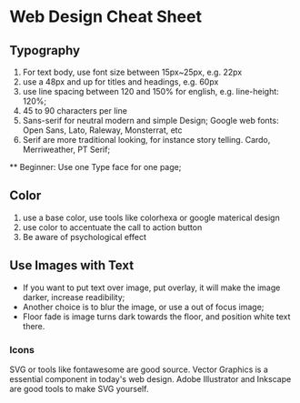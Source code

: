 # Web Design Cheat Sheet

## Typography
1. For text body, use font size between 15px~25px, e.g. 22px
2. use a 48px and up for titles and headings, e.g. 60px
3. use line spacing between 120 and 150% for english, e.g. line-height: 120%;
4. 45 to 90 characters per line
5. Sans-serif for neutral modern and simple Design; Google web fonts: Open Sans, Lato, Raleway, Monsterrat, etc
6. Serif are more traditional looking, for instance story telling. Cardo, Merriweather, PT Serif;


** Beginner: Use one Type face for one page;

## Color
1. use a base color, use tools like colorhexa or google materical design
2. use color to accentuate the call to action button
3. Be aware of psychological effect

## Use Images with Text
- If you want to put text over image, put overlay, it will make the image darker, increase readibility;
- Another choice is to blur the image, or use a out of focus image;
- Floor fade is image turns dark towards the floor, and position white text there.

### Icons
SVG or tools like fontawesome are good source. Vector Graphics is a essential component in today's web design. 
Adobe Illustrator and Inkscape are good tools to make SVG yourself. 
